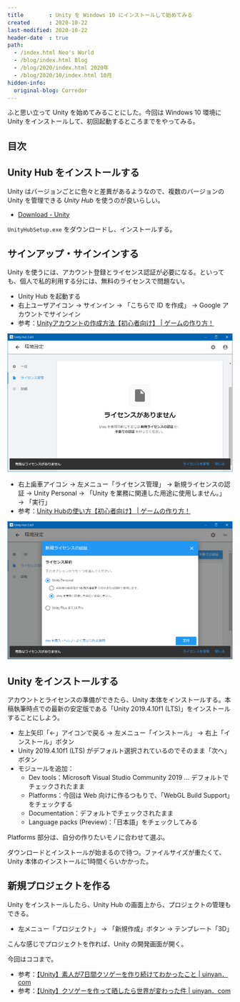 ```yaml
---
title        : Unity を Windows 10 にインストールして始めてみる
created      : 2020-10-22
last-modified: 2020-10-22
header-date  : true
path:
  - /index.html Neo's World
  - /blog/index.html Blog
  - /blog/2020/index.html 2020年
  - /blog/2020/10/index.html 10月
hidden-info:
  original-blog: Corredor
---
```


ふと思い立って Unity を始めてみることにした。今回は Windows 10 環境に Unity をインストールして、初回起動するところまでをやってみる。

## 目次

## Unity Hub をインストールする

Unity はバージョンごとに色々と差異があるようなので、複数のバージョンの Unity を管理できる _Unity Hub_ を使うのが良いらしい。

- [Download - Unity](https://unity3d.com/jp/get-unity/download)

`UnityHubSetup.exe` をダウンロードし、インストールする。

## サインアップ・サインインする

Unity を使うには、アカウント登録とライセンス認証が必要になる。といっても、個人で私的利用する分には、無料のライセンスで問題ない。

- Unity Hub を起動する
- 右上ユーザアイコン → サインイン → 「こちらで ID を作成」 → Google アカウントでサインイン
- 参考：[Unityアカウントの作成方法【初心者向け】 | ゲームの作り方！](https://dkrevel.com/makegame-beginner/make-unity-account/)

![Hub 起動](22-01-01.png)

- 右上歯車アイコン → 左メニュー「ライセンス管理」 → 新規ライセンスの認証 → Unity Personal → 「Unity を業務に関連した用途に使用しません。」 → 「実行」
- 参考：[Unity Hubの使い方【初心者向け】 | ゲームの作り方！](https://dkrevel.com/makegame-beginner/unity-hub/)

![Personal を選ぶ](22-01-02.png)

## Unity をインストールする

アカウントとライセンスの準備ができたら、Unity 本体をインストールする。本稿執筆時点での最新の安定版である「Unity 2019.4.10f1 (LTS)」をインストールすることにしよう。

- 左上矢印「←」アイコンで戻る → 左メニュー「インストール」 → 右上「インストール」ボタン
- Unity 2019.4.10f1 (LTS) がデフォルト選択されているのでそのまま「次へ」ボタン
- モジュールを追加：
  - Dev tools：Microsoft Visual Studio Community 2019 … デフォルトでチェックされたまま
  - Platforms：今回は Web 向けに作るつもりで、「WebGL Build Support」をチェックする
  - Documentation：デフォルトでチェックされたまま
  - Language packs (Preview)：「日本語」をチェックしてみる

Platforms 部分は、自分の作りたいモノに合わせて選ぶ。

ダウンロードとインストールが始まるので待つ。ファイルサイズが重たくて、Unity 本体のインストールに1時間くらいかかった。

## 新規プロジェクトを作る

Unity をインストールしたら、Unity Hub の画面上から、プロジェクトの管理もできる。

- 左メニュー「プロジェクト」 → 「新規作成」ボタン → テンプレート「3D」

こんな感じでプロジェクトを作れば、Unity の開発画面が開く。

今回はココまで。

- 参考：[【Unity】素人が7日間クソゲーを作り続けてわかったこと | uinyan．com](https://uinyan.com/unity_7days_kusoge_challenge/)
- 参考：[【Unity】クソゲーを作って晒したら世界が変わった件 | uinyan．com](https://uinyan.com/unity_7days_challenge_after/)
